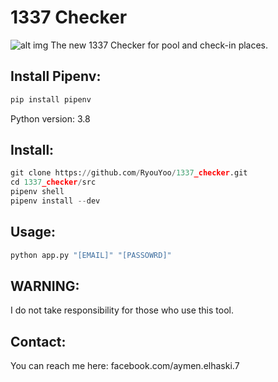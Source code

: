 # 1337 Checker
![alt img](https://www.universfreebox.com/wp-content/uploads/2019/07/DjOASq6XoAEnJvf-1280x720.jpg)
The new 1337 Checker for pool and check-in places.

## Install Pipenv:

```python
pip install pipenv
```
Python version: 3.8

## Install:

```python
git clone https://github.com/RyouYoo/1337_checker.git
cd 1337_checker/src
pipenv shell
pipenv install --dev
```

## Usage:

```python
python app.py "[EMAIL]" "[PASSOWRD]"
```

## WARNING:

I do not take responsibility for those who use this tool.

## Contact:

You can reach me here: facebook.com/aymen.elhaski.7
